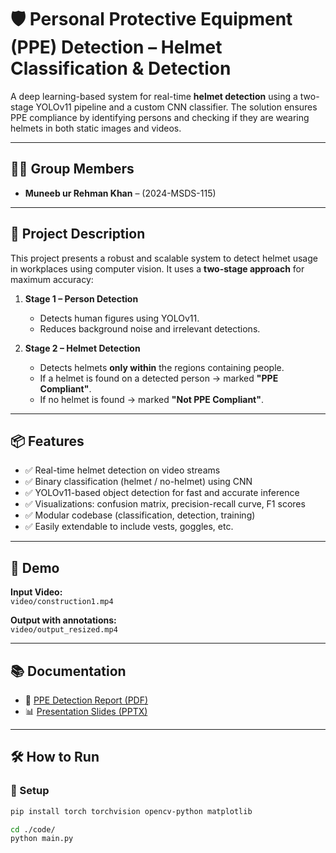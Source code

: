 # 🛡️ Personal Protective Equipment (PPE) Detection – Helmet Classification & Detection

A deep learning-based system for real-time **helmet detection** using a two-stage YOLOv11 pipeline and a custom CNN classifier. The solution ensures PPE compliance by identifying persons and checking if they are wearing helmets in both static images and videos.

---

## 🧑‍💻 Group Members

- **Muneeb ur Rehman Khan** – (2024-MSDS-115)  

---

## 🚀 Project Description

This project presents a robust and scalable system to detect helmet usage in workplaces using computer vision. It uses a **two-stage approach** for maximum accuracy:

1. **Stage 1 – Person Detection**
   - Detects human figures using YOLOv11.
   - Reduces background noise and irrelevant detections.

2. **Stage 2 – Helmet Detection**
   - Detects helmets **only within** the regions containing people.
   - If a helmet is found on a detected person → marked **"PPE Compliant"**.
   - If no helmet is found → marked **"Not PPE Compliant"**.

---

## 📦 Features

- ✅ Real-time helmet detection on video streams  
- ✅ Binary classification (helmet / no-helmet) using CNN  
- ✅ YOLOv11-based object detection for fast and accurate inference  
- ✅ Visualizations: confusion matrix, precision-recall curve, F1 scores  
- ✅ Modular codebase (classification, detection, training)  
- ✅ Easily extendable to include vests, goggles, etc.

---

## 🎥 Demo

**Input Video:**  
`video/construction1.mp4`

**Output with annotations:**  
`video/output_resized.mp4`

---

## 📚 Documentation

- 📄 [PPE Detection Report (PDF)](Documentation/Personal%20Protective%20Equipment%20Detection.pdf)  
- 📊 [Presentation Slides (PPTX)](Slides/Personal%20Protective%20Equipment%20Detection.pptx)

---

## 🛠️ How to Run

### 🔧 Setup

```bash
pip install torch torchvision opencv-python matplotlib

cd ./code/
python main.py
